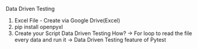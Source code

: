 Data Driven Testing
1. Excel File - Create via Google Drive(Excel)
2. pip install openpyxl
3. Create your Script
Data Driven Testing How?
   -> For loop to read the file every data and run it 
   -> Data Driven Testing feature of Pytest 